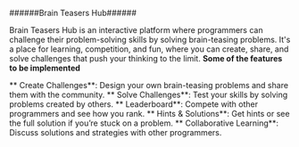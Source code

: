 ######Brain Teasers Hub######

Brain Teasers Hub is an interactive platform where programmers can challenge their problem-solving skills by solving brain-teasing problems. It's a place for learning, competition, and fun, where you can create, share, and solve challenges that push your thinking to the limit.
**Some of the features to be implemented**

** Create Challenges**: Design your own brain-teasing problems and share them with the community.
**  Solve Challenges**: Test your skills by solving problems created by others.
**  Leaderboard**: Compete with other programmers and see how you rank.
**   Hints & Solutions**: Get hints or see the full solution if you’re stuck on a problem.
**  Collaborative Learning**: Discuss solutions and strategies with other programmers.
